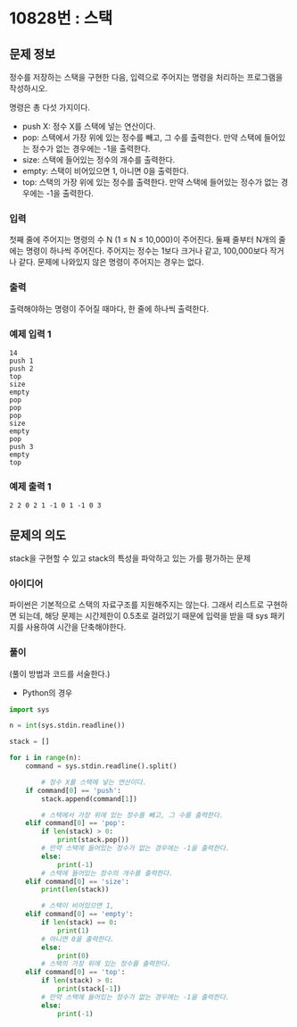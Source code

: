 # 10828번 : 스택

## 문제 정보

정수를 저장하는 스택을 구현한 다음, 입력으로 주어지는 명령을 처리하는 프로그램을 작성하시오.

명령은 총 다섯 가지이다.

- push X: 정수 X를 스택에 넣는 연산이다.
- pop: 스택에서 가장 위에 있는 정수를 빼고, 그 수를 출력한다. 만약 스택에 들어있는 정수가 없는 경우에는 -1을 출력한다.
- size: 스택에 들어있는 정수의 개수를 출력한다.
- empty: 스택이 비어있으면 1, 아니면 0을 출력한다.
- top: 스택의 가장 위에 있는 정수를 출력한다. 만약 스택에 들어있는 정수가 없는 경우에는 -1을 출력한다.

### 입력

첫째 줄에 주어지는 명령의 수 N (1 ≤ N ≤ 10,000)이 주어진다. 둘째 줄부터 N개의 줄에는 명령이 하나씩 주어진다. 주어지는 정수는 1보다 크거나 같고, 100,000보다 작거나 같다. 문제에 나와있지 않은 명령이 주어지는 경우는 없다.

### 출력

출력해야하는 명령이 주어질 때마다, 한 줄에 하나씩 출력한다.

### 예제 입력 1

```
14
push 1
push 2
top
size
empty
pop
pop
pop
size
empty
pop
push 3
empty
top
```

### 예제 출력 1

`2
2
0
2
1
-1
0
1
-1
0
3`

## 문제의 의도

stack을 구현할 수 있고 stack의 특성을 파악하고 있는 가를 평가하는 문제

### 아이디어

파이썬은 기본적으로 스택의 자료구조를 지원해주지는 않는다. 그래서 리스트로 구현하면 되는데, 해당 문제는 시간제한이 0.5초로 걸려있기 때문에 입력을 받을 때 sys 패키지를 사용하여 시간을 단축해야한다.

### 풀이

(풀이 방법과 코드를 서술한다.)

- Python의 경우

```python
import sys

n = int(sys.stdin.readline())

stack = []

for i in range(n):
    command = sys.stdin.readline().split()

		# 정수 X를 스택에 넣는 연산이다.
    if command[0] == 'push':
        stack.append(command[1])

		# 스택에서 가장 위에 있는 정수를 빼고, 그 수를 출력한다. 
    elif command[0] == 'pop':
        if len(stack) > 0:
            print(stack.pop())
		# 만약 스택에 들어있는 정수가 없는 경우에는 -1을 출력한다.
        else:
            print(-1)
		# 스택에 들어있는 정수의 개수를 출력한다.
    elif command[0] == 'size':
        print(len(stack))

		# 스택이 비어있으면 1,
    elif command[0] == 'empty':
        if len(stack) == 0:
            print(1)
		# 아니면 0을 출력한다.
        else:
            print(0)
		# 스택의 가장 위에 있는 정수를 출력한다.
    elif command[0] == 'top':
        if len(stack) > 0:
            print(stack[-1])
		# 만약 스택에 들어있는 정수가 없는 경우에는 -1을 출력한다.
        else:
            print(-1)

		
```
